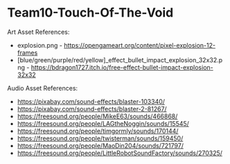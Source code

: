 # Team10-Touch-Of-The-Void

Art Asset References:
- explosion.png - https://opengameart.org/content/pixel-explosion-12-frames
- [blue/green/purple/red/yellow]_effect_bullet_impact_explosion_32x32.png - https://bdragon1727.itch.io/free-effect-bullet-impact-explosion-32x32

Audio Asset References:
- https://pixabay.com/sound-effects/blaster-103340/
- https://pixabay.com/sound-effects/blaster-2-81267/
- https://freesound.org/people/MikeE63/sounds/466868/
- https://freesound.org/people/LAGtheNoggin/sounds/15545/
- https://freesound.org/people/timgormly/sounds/170144/
- https://freesound.org/people/twisterman/sounds/159450/
- https://freesound.org/people/MaoDin204/sounds/721797/
- https://freesound.org/people/LittleRobotSoundFactory/sounds/270325/

